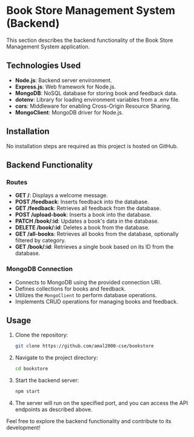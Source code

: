 # Book Store Management System (Backend)

This section describes the backend functionality of the Book Store Management System application.

## Technologies Used

- **Node.js**: Backend server environment.
- **Express.js**: Web framework for Node.js.
- **MongoDB**: NoSQL database for storing book and feedback data.
- **dotenv**: Library for loading environment variables from a .env file.
- **cors**: Middleware for enabling Cross-Origin Resource Sharing.
- **MongoClient**: MongoDB driver for Node.js.

## Installation

No installation steps are required as this project is hosted on GitHub.

## Backend Functionality

### Routes

- **GET /**: Displays a welcome message.
- **POST /feedback**: Inserts feedback into the database.
- **GET /feedback**: Retrieves all feedback from the database.
- **POST /upload-book**: Inserts a book into the database.
- **PATCH /book/:id**: Updates a book's data in the database.
- **DELETE /book/:id**: Deletes a book from the database.
- **GET /all-books**: Retrieves all books from the database, optionally filtered by category.
- **GET /book/:id**: Retrieves a single book based on its ID from the database.

### MongoDB Connection

- Connects to MongoDB using the provided connection URI.
- Defines collections for books and feedback.
- Utilizes the `MongoClient` to perform database operations.
- Implements CRUD operations for managing books and feedback.

## Usage

1. Clone the repository:

    ```bash
    git clone https://github.com/amal2000-cse/bookstore
    ```

2. Navigate to the project directory:

    ```bash
    cd bookstore
    ```

3. Start the backend server:

    ```bash
    npm start
    ```

4. The server will run on the specified port, and you can access the API endpoints as described above.

Feel free to explore the backend functionality and contribute to its development!
